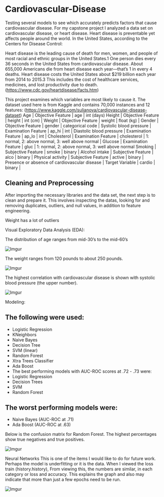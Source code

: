 # Cardiovascular-Disease

Testing several models to see which accurately predicts factors that cause cardiovascular disease.
For my capstone project I analyzed a data set on cardiovascular disease, or heart disease. Heart disease is preventable yet affects people around the world. In the United States,  according to the Centers for Disease Control:

Heart disease is the leading cause of death for men, women, and people of most racial and ethnic groups in the United States.1
One person dies every 36 seconds in the United States from cardiovascular disease.
About 655,000 Americans die from heart disease each year—that’s 1 in every 4 deaths.
Heart disease costs the United States about $219 billion each year from 2014 to 2015.3 This includes the cost of healthcare services, medicines, and lost productivity due to death. (https://www.cdc.gov/heartdisease/facts.htm)

This project examines which variables are most likely to cause it. The dataset used here is from Kaggle and contains 70,000 instances and 12 features: (https://www.kaggle.com/sulianova/cardiovascular-disease-dataset)
Age | Objective Feature | age | int (days)
Height | Objective Feature | height | int (cm) |
Weight | Objective Feature | weight | float (kg) |
Gender | Objective Feature | gender | categorical code |
Systolic blood pressure | Examination Feature | ap_hi | int |
Diastolic blood pressure | Examination Feature | ap_lo | int |
Cholesterol | Examination Feature | cholesterol | 1: normal, 2: above normal, 3: well above normal |
Glucose | Examination Feature | gluc | 1: normal, 2: above normal, 3: well above normal
Smoking | Subjective Feature | smoke | binary |
Alcohol intake | Subjective Feature | alco | binary |
Physical activity | Subjective Feature | active | binary |
Presence or absence of cardiovascular disease | Target Variable | cardio | binary |

## Cleaning and Preprocessing

After importing the necessary libraries and the data set, the next step is to clean and prepare it. This involves inspecting the datas, looking for and removing duplicates, outliers, and null values, in addition to feature engineering. 

Weight has a lot of outliers



Visual Exploratory Data Analysis (EDA):


The distribution of age ranges from mid-30’s to the mid-60’s

![Imgur](https://imgur.com/0YM2rpr.png) 

The weight ranges from 120 pounds to about 250 pounds. 

![Imgur](https://imgur.com/7FgvVyw.png)

The highest correlation with cardiovascular disease is shown with systolic blood pressure (the upper number).

![Imgur](https://imgur.com/U64lxwxl.png)

Modeling:

## The following were used:
 * Logistic Regression
 * KNeighbors
 * Naive Bayes
 * Decision Tree
 * SVM (linear)
 * Random Forest
 * Xtra Trees Classifier
 * Ada Boost
 * The best performing models with AUC-ROC scores at .72 - .73 were: 
 * Logistic Regression
 * Decision Trees
 * SVM
 * Random Forest
 
## The worst performing models were:
 * Naive Bayes (AUC-ROC at .71)
 * Ada Boost (AUC-ROC at .63)

Below is the confusion matrix for Random Forest. The highest percentages show true negatives and true positives.

![Imgur](https://imgur.com/l67T2mq.png)

Neural Networks
This is one of the items I would like to do for future work. Perhaps the model is underfitting or it is the data. When I viewed the loss train (history.history), From viewing this, the numbers are similar, in each category or loss and accuracy. This explains the graph and also may indicate that more than just a few epochs need to be run.  

![Imgur](https://imgur.com/pX7pnXF.png)
